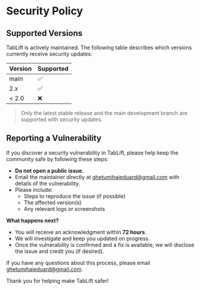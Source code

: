 # Security Policy

## Supported Versions

TabLift is actively maintained. The following table describes which versions currently receive security updates:

| Version | Supported          |
| ------- | ------------------ |
| main    | :white_check_mark: |
| 2.x     | :white_check_mark: |
| < 2.0   | :x:                |

> Only the latest stable release and the main development branch are supported with security updates.

## Reporting a Vulnerability

If you discover a security vulnerability in TabLift, please help keep the community safe by following these steps:

- **Do not open a public issue.**  
- Email the maintainer directly at [ghetumihaieduard@gmail.com](mailto:ghetumihaieduard@gmail.com) with details of the vulnerability.
- Please include:
  - Steps to reproduce the issue (if possible)
  - The affected version(s)
  - Any relevant logs or screenshots

**What happens next?**

- You will receive an acknowledgment within **72 hours**.
- We will investigate and keep you updated on progress.
- Once the vulnerability is confirmed and a fix is available, we will disclose the issue and credit you (if desired).

If you have any questions about this process, please email [ghetumihaieduard@gmail.com](mailto:ghetumihaieduard@gmail.com).

Thank you for helping make TabLift safer!
